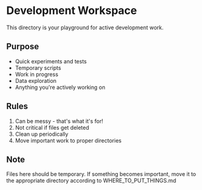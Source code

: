 # Development Workspace

This directory is your playground for active development work.

## Purpose
- Quick experiments and tests
- Temporary scripts
- Work in progress
- Data exploration
- Anything you're actively working on

## Rules
1. Can be messy - that's what it's for\!
2. Not critical if files get deleted
3. Clean up periodically
4. Move important work to proper directories

## Note
Files here should be temporary. If something becomes important, move it to the appropriate directory according to WHERE_TO_PUT_THINGS.md
